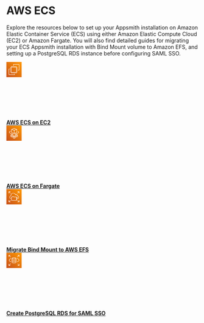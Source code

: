 # AWS ECS

Explore the resources below to set up your Appsmith installation on Amazon Elastic Container Service (ECS) using either Amazon Elastic Compute Cloud (EC2) or Amazon Fargate. You will also find detailed guides for migrating your ECS Appsmith installation with Bind Mount volume to Amazon EFS, and setting up a PostgreSQL RDS instance before configuring SAML SSO.

<div class="containerGridSampleApp">

   <div class=" containerColumnSampleApp columnGrid column-one">
      <div class="containerCol">
         <svg class="containerImage w-6 h-6" style= {{width:"50px", height:"50px", 'margin-bottom': "4px", 'margin-top': "8px"}} xmlns="http://www.w3.org/2000/svg"><defs><linearGradient x1="0%" y1="100%" x2="100%" y2="0%" id="Arch_Amazon-EC2_32_svg__a"><stop stop-color="#C8511B" offset="0%"></stop><stop stop-color="#F90" offset="100%"></stop></linearGradient></defs><g fill="none" fill-rule="evenodd"><path d="M0 0h40v40H0z" fill="url(#Arch_Amazon-EC2_32_svg__a)"></path><path d="M26.052 27L26 13.948 13 14v13.052L26.052 27zM27 14h2v1h-2v2h2v1h-2v2h2v1h-2v2h2v1h-2v2h2v1h-2v.052a.95.95 0 01-.948.948H26v2h-1v-2h-2v2h-1v-2h-2v2h-1v-2h-2v2h-1v-2h-2v2h-1v-2h-.052a.95.95 0 01-.948-.948V27h-2v-1h2v-2h-2v-1h2v-2h-2v-1h2v-2h-2v-1h2v-2h-2v-1h2v-.052a.95.95 0 01.948-.948H13v-2h1v2h2v-2h1v2h2v-2h1v2h2v-2h1v2h2v-2h1v2h.052a.95.95 0 01.948.948V14zm-6 19H7V19h2v-1H7.062C6.477 18 6 18.477 6 19.062v13.876C6 33.523 6.477 34 7.062 34h13.877c.585 0 1.061-.477 1.061-1.062V31h-1v2zM34 7.062v13.876c0 .585-.476 1.062-1.061 1.062H30v-1h3V7H19v3h-1V7.062C18 6.477 18.477 6 19.062 6h13.877C33.524 6 34 6.477 34 7.062z" fill="#FFF"></path></g></svg>
      </div>
      <b><a href="/getting-started/setup/installation-guides/aws-ecs/aws-ecs-on-ec2">AWS ECS on EC2</a></b>
      <div class="containerDescription"> 
      </div>
   </div>

   <div class="containerColumnSampleApp columnGrid column-two">
   <div class="containerCol">
         <svg class="containerImage w-6 h-6" style= {{width:"50px", height:"50px", 'margin-bottom': "4px", 'margin-top': "8px"}} xmlns="http://www.w3.org/2000/svg"><defs><linearGradient x1="0%" y1="100%" x2="100%" y2="0%" id="Arch_AWS-Fargate_32_svg__a"><stop stop-color="#C8511B" offset="0%"></stop><stop stop-color="#F90" offset="100%"></stop></linearGradient></defs><g fill="none" fill-rule="evenodd"><path d="M0 0h40v40H0z" fill="url(#Arch_AWS-Fargate_32_svg__a)"></path><path d="M26.873 29.343v-3.429l1.968-.666v3.386l-1.968.709zm-2.944-1.335v-2.76l1.962.665v3.43l-1.962-.71v-.625zm-.982 4.079l-1.968.707v-3.427l1.968-.666V32.086zm-4.912-3.1V28.7l1.962.665v3.428l-1.962-.707v-3.1zm-2.95.356v-3.429l1.968-.666V28.634l-1.968.709zm-2.944-4.095l1.962.665v3.43l-1.962-.71v-3.385zm2.453-1.175l1.404.48-1.404.476-1.4-.476 1.4-.48zm5.894 3.452l1.404.48-1.404.475-1.4-.475 1.4-.48zm5.894-3.452l1.404.48-1.404.476-1.4-.476 1.4-.48zm3.106.01l-2.95-1.01a.482.482 0 00-.313 0l-2.944 1.01a.5.5 0 00-.334.473v2.757l-2.303-.787a.482.482 0 00-.313 0l-2.296.787v-2.757a.499.499 0 00-.335-.473l-2.95-1.01a.482.482 0 00-.313 0l-2.944 1.01a.5.5 0 00-.334.473v4.43c0 .21.13.4.327.47l2.944 1.063a.486.486 0 00.328 0l2.295-.826v2.746c0 .21.13.4.327.47l2.944 1.062a.486.486 0 00.328 0l2.95-1.062a.5.5 0 00.327-.47v-2.746l2.29.826a.486.486 0 00.327 0l2.95-1.063a.5.5 0 00.327-.47v-4.43a.499.499 0 00-.335-.473zM33 17.606c0 3.077-6.697 4.737-13 4.737s-13-1.66-13-4.737c0-1.463 1.604-2.754 4.52-3.634l.28.956c-2.355.712-3.818 1.738-3.818 2.678 0 1.77 4.935 3.738 12.018 3.738 7.083 0 12.018-1.969 12.018-3.738 0-.722-.864-1.509-2.37-2.156l.384-.919C32.485 15.586 33 16.786 33 17.606zM20.491 8.03l5.448 2.014-5.448 2.039-5.448-2.039 5.448-2.014zm5.618 10.14c-1.008.458-2.701.992-5.127 1.06v-6.267l5.894-2.206v6.219c0 .512-.301.98-.767 1.193zm-12.003-1.194v-6.219L20 12.963v6.266c-2.425-.067-4.119-.6-5.126-1.06a1.316 1.316 0 01-.768-1.193zm.366 2.104c1.163.53 3.15 1.16 6.02 1.16 2.869 0 4.856-.63 6.019-1.16a2.316 2.316 0 001.348-2.104V10.04c0-.21-.13-.397-.324-.469L20.66 7.03a.486.486 0 00-.336 0l-6.876 2.542a.499.499 0 00-.323.468v6.936c0 .904.53 1.73 1.348 2.104z" fill="#FFF"></path></g></svg>
      </div>
      <b><a href="/getting-started/setup/installation-guides/aws-ecs-on-fargate">AWS ECS on Fargate</a></b>
      <div class="containerDescription"> 
      </div>
   </div>
 
</div> 

<div class="containerGridSampleApp">
   <div class="containerColumnSampleApp columnGrid column-one">
    <div class="containerCol">
         <svg class="containerImage w-6 h-6" style= {{width:"50px", height:"50px", 'margin-bottom': "4px", 'margin-top': "8px"}} xmlns="http://www.w3.org/2000/svg"><defs><linearGradient x1="0%" y1="100%" x2="100%" y2="0%" id="Arch_Amazon-Elastic-File-System_32_svg__a"><stop stop-color="#C8511B" offset="0%"></stop> <stop stop-color="#F90" offset="100%"></stop></linearGradient></defs><g fill="none" fill-rule="evenodd"><path d="M0 0h40v40H0z" fill="url(#Arch_Amazon-Elastic-File-System_32_svg__a)"></path><path d="M33 29h1v4.5a.5.5 0 01-.5.5H29v-1h3.293l-3.647-3.646.708-.708L33 32.293V29zm-21.646.354L7.707 33H11v1H6.5a.5.5 0 01-.5-.5V29h1v3.293l3.646-3.647.708.708zM34 6.5V11h-1V7.707l-3.646 3.647-.708-.708L32.293 7H29V6h4.5a.5.5 0 01.5.5zM7 11H6V6.5a.5.5 0 01.5-.5H11v1H7.707l3.647 3.646-.708.708L7 7.707V11zm5.474 5.31c0 .229.018.458.044.678a.5.5 0 01-.376.544c-1.065.264-2.85 1.088-2.85 3.63l.007.235c.082 1.505 1.074 2.781 2.526 3.283l-.326.945c-1.839-.635-3.094-2.26-3.197-4.139a7.425 7.425 0 01-.01-.324c0-2.173 1.185-3.821 3.193-4.481a7.62 7.62 0 01-.011-.371c0-2.439 1.65-4.97 3.838-5.887 2.555-1.072 5.267-.537 7.249 1.427a7.277 7.277 0 011.47 2.133c1.6-1.26 4.501-.695 4.902 2.578 2.485.639 3.848 2.272 3.848 4.63 0 2.601-1.413 3.704-2.597 4.171l-.368-.931c1.323-.52 1.965-1.58 1.965-3.24 0-2.003-1.149-3.26-3.417-3.736a.499.499 0 01-.396-.46c-.108-1.827-1.148-2.644-2.132-2.644-.611 0-1.189.3-1.582.824a.497.497 0 01-.87-.133c-.35-.978-.878-1.837-1.528-2.483-.809-.801-3.028-2.526-6.158-1.213-1.808.757-3.224 2.938-3.224 4.964zM26 29H14v-7.5c0-.211.04-.369.109-.433.079-.075.257-.074.391-.067h1.397a.51.51 0 00.5-.498c.003-.099.07-.347.133-.503l1.857-.008c.046.156.088.393.088.509a.5.5 0 00.5.5l6.7-.001c.118-.009.157.024.17.036.075.07.155.291.155.698V29zm2.307-6.5L27 26.419V22.5h1.307zm1.168-.342A.499.499 0 0029 21.5h-2.016c-.035-.533-.183-.94-.457-1.196a1.144 1.144 0 00-.886-.304h-6.227c-.085-.401-.286-.911-.768-1h-2.334c-.496 0-.727.564-.833 1l-.945.001c-.455-.032-.836.08-1.107.335-.283.264-.427.656-.427 1.164v8a.5.5 0 00.5.5h13a.497.497 0 00.469-.344l.006.002 2.5-7.5z" fill="#FFF"></path></g></svg>
      </div> 
      <b><a href="/getting-started/setup/installation-guides/aws-ecs/migrate-bind-mount-to-efs">Migrate Bind Mount to AWS EFS</a></b>
      <div class="containerDescription">
   </div>
   </div>
   <div class="containerColumnSampleApp columnGrid column-two">
    <div class="containerCol">
        <svg class="w-6 h-6" style={{ width: "50px", height: "50px", 'margin-bottom': "4px", 'margin-top': "8px" }} xmlns="http://www.w3.org/2000/svg"><defs> <linearGradient x1="0%" y1="100%" x2="100%" y2="0%" id="Arch_Amazon-RDS_32_svg__a"> <stop stop-color="#C8511B" offset="0%"></stop><stop stop-color="#F90" offset="100%"></stop></linearGradient></defs><g fill="none" fill-rule="evenodd"><path d="M0 0h40v40H0z" fill="url(#Arch_Amazon-RDS_32_svg__a)"></path><path d="M11.854 28.854L7.708 33H10.5v1h-4a.5.5 0 01-.5-.5v-4h1v2.793l4.147-4.146.707.707zM33 29.5h1v4c0 .277-.223.5-.5.5h-4v-1h3.293l-3.647-3.646.708-.708L33 32.293V29.5zm1-23v4h-1V7.708l-4.146 4.146-.707-.707L32.293 7H29.5V6h4a.5.5 0 01.5.5zm-27 4H6v-4a.5.5 0 01.5-.5h4v1H7.527l4.319 4.14-.691.721L7 7.88v2.62zm25.726 8.9c0-1.558-1.806-3.1-4.83-4.123l.32-.947c3.502 1.185 5.51 3.033 5.51 5.07 0 2.037-2.008 3.886-5.51 5.071l-.32-.948c3.024-1.023 4.83-2.565 4.83-4.123zm-24.989 0c0 1.492 1.69 2.993 4.521 4.014l-.34.94c-3.293-1.187-5.181-2.993-5.181-4.954 0-1.961 1.888-3.767 5.181-4.955l.34.941c-2.831 1.021-4.521 2.522-4.521 4.014zm12.286-3.681c-3.136 0-4.891-.799-4.917-1.125.026-.326 1.781-1.125 4.917-1.125 3.133 0 4.89.798 4.917 1.125-.027.326-1.784 1.125-4.917 1.125zm0 3.555c-3.182 0-4.917-.926-4.917-1.402v-2.03c1.135.595 3.069.877 4.917.877 1.848 0 3.782-.282 4.917-.877v2.03c0 .476-1.735 1.402-4.917 1.402zm0 3.737c-3.182 0-4.917-.927-4.917-1.403v-2.343c1.119.665 3.023 1.009 4.917 1.009 1.894 0 3.798-.344 4.917-1.009v2.343c0 .476-1.735 1.403-4.917 1.403zm0 3.279c-3.182 0-4.917-.915-4.917-1.385v-1.904c1.119.666 3.023 1.01 4.917 1.01 1.894 0 3.798-.344 4.917-1.01v1.904c0 .47-1.735 1.385-4.917 1.385zm0-13.821c-2.85 0-5.917.665-5.917 2.125v10.311c0 1.566 2.977 2.385 5.917 2.385s5.917-.819 5.917-2.385V14.594c0-1.46-3.067-2.125-5.917-2.125z" fill="#FFF"></path> </g></svg>
      </div> 
      <b><a href="/getting-started/setup/installation-guides/aws-ecs/setup-postgresql-aws-ecs">Create PostgreSQL RDS for SAML SSO</a></b>
      <div class="containerDescription">
   </div>
   </div>
</div>
